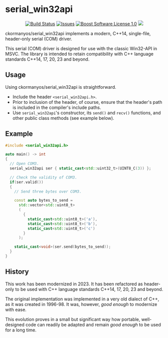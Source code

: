 serial_win32api
==================

<p align="center">
    <a href="https://github.com/ckormanyos/serial_win32api/actions">
        <img src="https://github.com/ckormanyos/serial_win32api/actions/workflows/serial_win32api.yml/badge.svg" alt="Build Status"></a>
    <a href="https://github.com/ckormanyos/serial_win32api/issues?q=is%3Aissue+is%3Aopen+sort%3Aupdated-desc">
        <img src="https://custom-icon-badges.herokuapp.com/github/issues-raw/ckormanyos/serial_win32api?logo=github" alt="Issues" /></a>
    <a href="https://github.com/ckormanyos/serial_win32api/blob/master/LICENSE_1_0.txt">
        <img src="https://img.shields.io/badge/license-BSL%201.0-blue.svg" alt="Boost Software License 1.0"></a>
    <a href="https://godbolt.org/z/45rjY39Ga" alt="godbolt">
        <img src="https://img.shields.io/badge/try%20it%20on-godbolt-green" /></a>
</p>

ckormanyos/serial_win32api implements a modern, C++14, single-file,
header-only serial (COM) driver.

This serial (COM) driver is designed for use with the classic Win32-API
in MSVC. The library is intended to retain compatibility
with C++ language standards C++14, 17, 20, 23 and beyond.

## Usage

Using ckormanyos/serial_win32api is straightforward.
  - Include the header `<serial_win32api.h>`.
  - Prior to inclusion of the header, of course, ensure that the header's path is included in the compiler's include paths.
  - Use `serial_win32api`'s  constructor, its `send()` and `recv()` functions, and other public class methods (see example below).

## Example

```cpp
#include <serial_win32api.h>

auto main() -> int
{
  // Open COM3.
  serial_win32api ser { static_cast<std::uint32_t>(UINT8_C(3)) };

  // Check the validity of COM3.
  if(ser.valid())
  {
    // Send three bytes over COM3.

    const auto bytes_to_send =
      std::vector<std::uint8_t>
      (
        {
          static_cast<std::uint8_t>('a'),
          static_cast<std::uint8_t>('b'),
          static_cast<std::uint8_t>('c')
        }
      );

    static_cast<void>(ser.send(bytes_to_send));
  }
}
```

## History

This work has been modernized in 2023. It has been refactored
as header-only to be used with C++ language standards C++14, 17, 20, 23 and beyond.

The original implementation was implemented in a very old dialect
of C++, as it was created in 1996-98. It was, however,
_good_ _enough_ to modernize with ease.

This evolution proves in a small but significant way how
portable, well-designed code can readily
be adapted and remain _good_ _enough_ to be used
for a long time.
